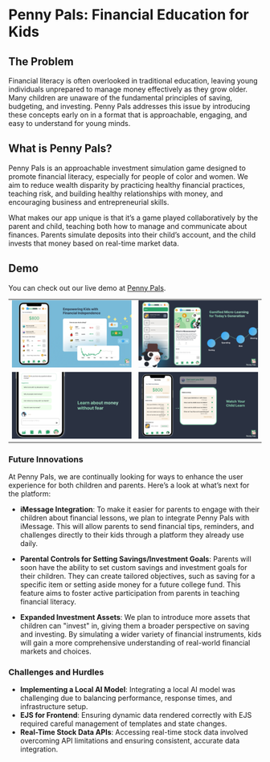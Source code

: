 # Penny Pals: Financial Education for Kids

## The Problem

Financial literacy is often overlooked in traditional education, leaving young individuals unprepared to manage money effectively as they grow older.
Many children are unaware of the fundamental principles of saving, budgeting, and investing. 
Penny Pals addresses this issue by introducing these concepts early on in a format that is approachable, engaging, and easy to understand for young minds.

## What is Penny Pals?

Penny Pals is an approachable investment simulation game designed to promote financial literacy, especially for people of color and women. We aim to reduce wealth disparity by practicing healthy financial practices, teaching risk, and building healthy relationships with money, and encouraging business and entrepreneurial skills. 

What makes our app unique is that it’s a game played collaboratively by the parent and child, teaching both how to manage and communicate about finances. Parents simulate deposits into their child’s account, and the child invests that money based on real-time market data. 

## Demo

You can check out our live demo at [Penny Pals](https://pennypals.club).

<table style="border-collapse: collapse; border: none;">
  <tr style="border: none;">
    <td style="border: none; padding: 10;"><img src="demo/slide1.png" width="960"/></td>
    <td style="border: none; padding: 10;"><img src="demo/slide2.png" width="960"/></td>
  </tr>
  <tr style="border: none;">
    <td style="border: none; padding: 10;"><img src="demo/slide4.png" width="960"/></td>
    <td style="border: none; padding: 10;"><img src="demo/slide3.png" width="960"/></td>
  </tr>
</table>

### Future Innovations

At Penny Pals, we are continually looking for ways to enhance the user experience for both children and parents. Here’s a look at what’s next for the platform:

- **iMessage Integration**: To make it easier for parents to engage with their children about financial lessons, we plan to integrate Penny Pals with iMessage. This will allow parents to send financial tips, reminders, and challenges directly to their kids through a platform they already use daily.

- **Parental Controls for Setting Savings/Investment Goals**: Parents will soon have the ability to set custom savings and investment goals for their children. They can create tailored objectives, such as saving for a specific item or setting aside money for a future college fund. This feature aims to foster active participation from parents in teaching financial literacy.

- **Expanded Investment Assets**: We plan to introduce more assets that children can "invest" in, giving them a broader perspective on saving and investing. By simulating a wider variety of financial instruments, kids will gain a more comprehensive understanding of real-world financial markets and choices.

### Challenges and Hurdles

- **Implementing a Local AI Model**: Integrating a local AI model was challenging due to balancing performance, response times, and infrastructure setup.
- **EJS for Frontend**: Ensuring dynamic data rendered correctly with EJS required careful management of templates and state changes.
- **Real-Time Stock Data APIs**: Accessing real-time stock data involved overcoming API limitations and ensuring consistent, accurate data integration.
